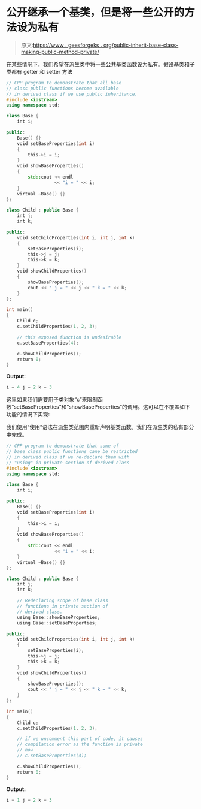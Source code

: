# 公开继承一个基类，但是将一些公开的方法设为私有

> 原文:[https://www . geesforgeks . org/public-inherit-base-class-making-public-method-private/](https://www.geeksforgeeks.org/publicly-inherit-base-class-making-public-method-private/)

在某些情况下，我们希望在派生类中将一些公共基类函数设为私有。假设基类和子类都有 getter 和 setter 方法

```cpp
// CPP program to demonstrate that all base
// class public functions become available
// in derived class if we use public inheritance.
#include <iostream>
using namespace std;

class Base {
    int i;

public:
    Base() {}
    void setBaseProperties(int i)
    {
        this->i = i;
    }
    void showBaseProperties()
    {
        std::cout << endl
                  << "i = " << i;
    }
    virtual ~Base() {}
};

class Child : public Base {
    int j;
    int k;

public:
    void setChildProperties(int i, int j, int k)
    {
        setBaseProperties(i);
        this->j = j;
        this->k = k;
    }
    void showChildProperties()
    {
        showBaseProperties();
        cout << " j = " << j << " k = " << k;
    }
};

int main()
{
    Child c;
    c.setChildProperties(1, 2, 3);

    // this exposed function is undesirable
    c.setBaseProperties(4); 

    c.showChildProperties();
    return 0;
}
```

**Output:**

```cpp
i = 4 j = 2 k = 3

```

这里如果我们需要用子类对象“c”来限制函数“setBaseProperties”和“showBaseProperties”的调用。这可以在不覆盖如下功能的情况下实现:

我们使用“使用”语法在派生类范围内重新声明基类函数。我们在派生类的私有部分中完成。

```cpp
// CPP program to demonstrate that some of
// base class public functions cane be restricted
// in derived class if we re-declare them with 
// "using" in private section of derived class
#include <iostream>
using namespace std;

class Base {
    int i;

public:
    Base() {}
    void setBaseProperties(int i)
    {
        this->i = i;
    }
    void showBaseProperties()
    {
        std::cout << endl
                  << "i = " << i;
    }
    virtual ~Base() {}
};

class Child : public Base {
    int j;
    int k;

    // Redeclaring scope of base class
    // functions in private section of
    // derived class.
    using Base::showBaseProperties;
    using Base::setBaseProperties;

public:
    void setChildProperties(int i, int j, int k)
    {
        setBaseProperties(i);
        this->j = j;
        this->k = k;
    }
    void showChildProperties()
    {
        showBaseProperties();
        cout << " j = " << j << " k = " << k;
    }
};

int main()
{
    Child c;
    c.setChildProperties(1, 2, 3);

    // if we uncomment this part of code, it causes 
    // compilation error as the function is private 
    // now
    // c.setBaseProperties(4); 

    c.showChildProperties();
    return 0;
}
```

**Output:**

```cpp
i = 1 j = 2 k = 3

```